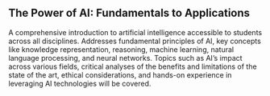 ## The Power of AI: Fundamentals to Applications
A comprehensive introduction to artificial intelligence accessible to students across all disciplines. Addresses fundamental principles of AI, key concepts like knowledge representation, reasoning, machine learning, natural language processing, and neural networks. Topics such as AI’s impact across various fields, critical analyses of the benefits and limitations of the state of the art, ethical considerations, and hands-on experience in leveraging AI technologies will be covered.
